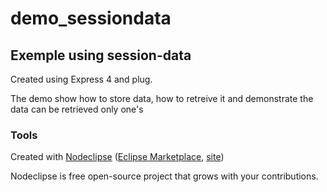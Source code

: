 

# demo_sessiondata



## Exemple using session-data
Created using Express 4 and plug.

The demo show how to store data, how to retreive it and demonstrate the data can be retrieved only one's


### Tools

Created with [Nodeclipse](https://github.com/Nodeclipse/nodeclipse-1)
 ([Eclipse Marketplace](http://marketplace.eclipse.org/content/nodeclipse), [site](http://www.nodeclipse.org))   

Nodeclipse is free open-source project that grows with your contributions.
